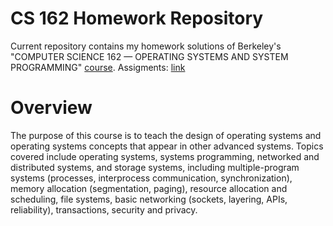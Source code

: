 CS 162 Homework Repository
=======================

Current repository contains my homework solutions of Berkeley's "COMPUTER SCIENCE 162 — OPERATING SYSTEMS AND SYSTEM PROGRAMMING" [course](https://hkn.eecs.berkeley.edu/courseguides/CS/162). Assigments: [link](https://inst.eecs.berkeley.edu/~cs162/sp22/)

# Overview
The purpose of this course is to teach the design of operating systems and operating systems concepts that appear in other advanced systems. Topics covered include operating systems, systems programming, networked and distributed systems, and storage systems, including multiple-program systems (processes, interprocess communication, synchronization), memory allocation (segmentation, paging), resource allocation and scheduling, file systems, basic networking (sockets, layering, APIs, reliability), transactions, security and privacy.
